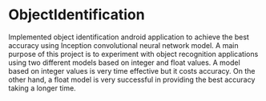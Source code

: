 # ObjectIdentification

Implemented object identification android application to achieve the best accuracy using Inception convolutional neural network model. A main purpose of this project is to experiment with object recognition applications using two different models based on integer and float values. A model based on integer values is very time effective but it costs accuracy. On the other hand, a float model is very successful in providing the best accuracy taking a longer time.
